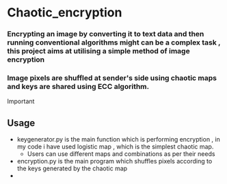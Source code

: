 # Chaotic_encryption
### Encrypting an image by converting it to text data and then running conventional algorithms might can be a complex task , this project aims at utilising a simple method of image encryption 
### Image pixels are shuffled at sender's side using chaotic maps and keys are shared using ECC algorithm.

> [!IMPORTANT]
> ## Usage
> - keygenerator.py is the main function which is performing encryption , in my code i have used logistic map , which is the simplest chaotic map.
>   - Users can use different maps and combinations as per their needs
> - encryption.py is the main program which shuffles pixels according to the keys generated by the chaotic map
> - 
